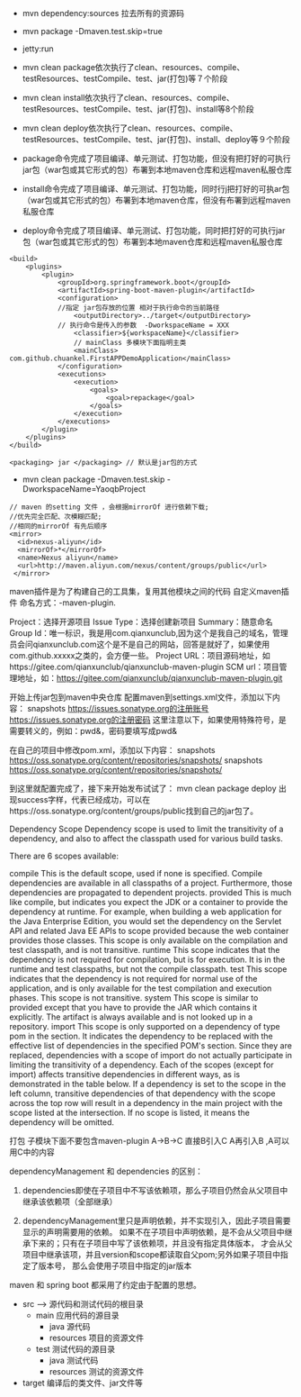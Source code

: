 * mvn dependency:sources 拉去所有的资源码

* mvn package -Dmaven.test.skip=true
* jetty:run
* mvn clean package依次执行了clean、resources、compile、testResources、testCompile、test、jar(打包)等７个阶段
* mvn clean install依次执行了clean、resources、compile、testResources、testCompile、test、jar(打包)、install等8个阶段
* mvn clean deploy依次执行了clean、resources、compile、testResources、testCompile、test、jar(打包)、install、deploy等９个阶段
* package命令完成了项目编译、单元测试、打包功能，但没有把打好的可执行jar包（war包或其它形式的包）布署到本地maven仓库和远程maven私服仓库
* install命令完成了项目编译、单元测试、打包功能，同时行j把打好的可执ar包（war包或其它形式的包）布署到本地maven仓库，但没有布署到远程maven私服仓库
* deploy命令完成了项目编译、单元测试、打包功能，同时把打好的可执行jar包（war包或其它形式的包）布署到本地maven仓库和远程maven私服仓库
```
<build>
    <plugins>
        <plugin>
            <groupId>org.springframework.boot</groupId>
            <artifactId>spring-boot-maven-plugin</artifactId>
            <configuration>
            //指定 jar包存放的位置 相对于执行命令的当前路径
                <outputDirectory>../target</outputDirectory>
            // 执行命令是传入的参数  -DworkspaceName = XXX 
                <classifier>${workspaceName}</classifier>
                // mainClass 多模块下面指明主类
                <mainClass> com.github.chuankel.FirstAPPDemoApplication</mainClass>
            </configuration>
            <executions>
                <execution>
                    <goals>
                        <goal>repackage</goal>
                    </goals>
                </execution>
            </executions>
        </plugin>
    </plugins>
</build>

<packaging> jar </packaging> // 默认是jar包的方式
```
* mvn clean package -Dmaven.test.skip -DworkspaceName=YaoqbProject   

```
// maven 的setting 文件 ，会根据mirrorOf 进行依赖下载;
//优先完全匹配、次模糊匹配;
//相同的mirrorOf 有先后顺序
<mirror>
  <id>nexus-aliyun</id>
  <mirrorOf>*</mirrorOf>
  <name>Nexus aliyun</name>
  <url>http://maven.aliyun.com/nexus/content/groups/public</url>
 </mirror>
```
maven插件是为了构建自己的工具集，复用其他模块之间的代码
自定义maven插件
命名方式：<yourplugin>-maven-plugin.
 
 Project：选择开源项目
 Issue Type：选择创建新项目
 Summary：随意命名
 Group Id：唯一标识，我是用com.qianxunclub,因为这个是我自己的域名，管理员会问qianxunclub.com这个是不是自己的网站，回答是就好了，如果使用com.github.xxxxx之类的，会方便一些。
 Project URL：项目源码地址，如https://gitee.com/qianxunclub/qianxunclub-maven-plugin
 SCM url：项目管理地址，如：https://gitee.com/qianxunclub/qianxunclub-maven-plugin.git
 
 开始上传jar包到maven中央仓库
 配置maven到settings.xml文件，添加以下内容：
 <servers> 
     <server> 
         <id>snapshots</id> 
         <username>https://issues.sonatype.org的注册账号</username> 
         <password>https://issues.sonatype.org的注册密码</password> 
     </server>
 </servers>
 这里注意以下，如果使用特殊符号，是需要转义的，例如：pwd&，密码要填写成pwd&amp;
 
 在自己的项目中修改pom.xml，添加以下内容：
 <distributionManagement>
     <repository>
         <id>snapshots</id>
         <url>https://oss.sonatype.org/content/repositories/snapshots/</url>
     </repository>
     <snapshotRepository>
         <id>snapshots</id>
         <url>https://oss.sonatype.org/content/repositories/snapshots/</url>
     </snapshotRepository>
 </distributionManagement>
 
 到这里就配置完成了，接下来开始发布试试了：
 mvn clean package deploy
 出现success字样，代表已经成功，可以在https://oss.sonatype.org/content/groups/public找到自己的jar包了。
 
 
 Dependency Scope
 Dependency scope is used to limit the transitivity of a dependency, and also to affect the classpath used for various build tasks.
 
 There are 6 scopes available:
 
 compile
 This is the default scope, used if none is specified. Compile dependencies are available in all classpaths of a project. Furthermore, those dependencies are propagated to dependent projects.
 provided
 This is much like compile, but indicates you expect the JDK or a container to provide the dependency at runtime. For example, when building a web application for the Java Enterprise Edition, you would set the dependency on the Servlet API and related Java EE APIs to scope provided because the web container provides those classes. This scope is only available on the compilation and test classpath, and is not transitive.
 runtime
 This scope indicates that the dependency is not required for compilation, but is for execution. It is in the runtime and test classpaths, but not the compile classpath.
 test
 This scope indicates that the dependency is not required for normal use of the application, and is only available for the test compilation and execution phases. This scope is not transitive.
 system
 This scope is similar to provided except that you have to provide the JAR which contains it explicitly. The artifact is always available and is not looked up in a repository.
 import
 This scope is only supported on a dependency of type pom in the <dependencyManagement> section. It indicates the dependency to be replaced with the effective list of dependencies in the specified POM's <dependencyManagement> section. Since they are replaced, dependencies with a scope of import do not actually participate in limiting the transitivity of a dependency.
 Each of the scopes (except for import) affects transitive dependencies in different ways, as is demonstrated in the table below. If a dependency is set to the scope in the left column, transitive dependencies of that dependency with the scope across the top row will result in a dependency in the main project with the scope listed at the intersection. If no scope is listed, it means the dependency will be omitted.
 
 
 打包 子模块下面不要包含maven-plugin 
 A->B->C
 直接B引入C A再引入B ,A可以用C中的内容

dependencyManagement 和 dependencies 的区别：

1. dependencies即使在子项目中不写该依赖项，那么子项目仍然会从父项目中继承该依赖项（全部继承）

2. dependencyManagement里只是声明依赖，并不实现引入，因此子项目需要显示的声明需要用的依赖。
如果不在子项目中声明依赖，是不会从父项目中继承下来的；只有在子项目中写了该依赖项，并且没有指定具体版本，
才会从父项目中继承该项，并且version和scope都读取自父pom;另外如果子项目中指定了版本号，
那么会使用子项目中指定的jar版本

maven 和 spring boot 都采用了约定由于配置的思想。
* src ——> 源代码和测试代码的根目录
    * main 应用代码的源目录
        * java 源代码
        * resources 项目的资源文件
    * test 测试代码的源目录
        * java 测试代码
        * resources 测试的资源文件
* target 编译后的类文件、jar文件等